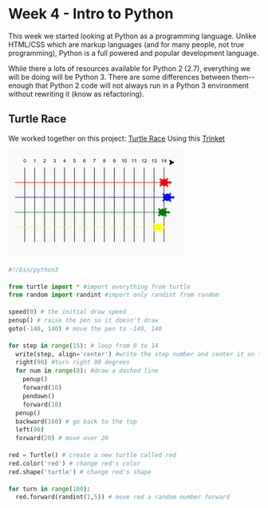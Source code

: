 # Week 4 - Intro to Python #

This week we started looking at Python as a programming language.  Unlike HTML/CSS which are  markup languages (and for many people, not true programming), Python is a full powered and popular development language.

While there a lots of resources available for Python 2 (2.7), everything we will be doing will be Python 3.  There are some differences between them--enough that Python 2 code will not always run in a Python 3 environment without rewriting it (know as refactoring).

## Turtle Race ##

We worked together on this project:
[Turtle Race](https://projects.raspberrypi.org/en/projects/turtle-race) Using this [Trinket](http://jumpto.cc/python-new) 

![Turtle Race](../images/race-more.png)

```python
#!/bin/python3

from turtle import * #import everything from turtle
from random import randint #import only randint from random

speed(0) # the initial draw speed
penup() # raise the pen so it doesn't draw
goto(-140, 140) # move the pen to -140, 140

for step in range(15): # loop from 0 to 14
  write(step, align='center') #write the step number and center it on the line
  right(90) #turn right 90 degrees
  for num in range(8): #draw a dashed line
    penup()
    forward(10)
    pendown()
    forward(10)
  penup()
  backward(160) # go back to the top
  left(90)
  forward(20) # move over 20

red = Turtle() # create a new turtle called red
red.color('red') # change red's color
red.shape('turtle') # change red's shape

for turn in range(100):
  red.forward(randint(1,5)) # move red a random number forward